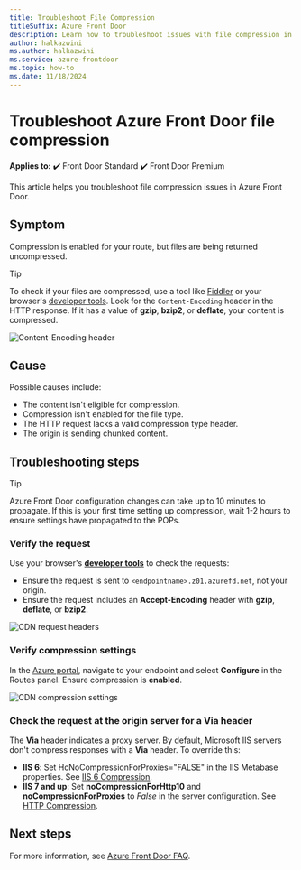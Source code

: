 ```yaml
---
title: Troubleshoot File Compression
titleSuffix: Azure Front Door
description: Learn how to troubleshoot issues with file compression in Azure Front Door. This article covers several possible causes.
author: halkazwini
ms.author: halkazwini
ms.service: azure-frontdoor
ms.topic: how-to
ms.date: 11/18/2024
---
```


# Troubleshoot Azure Front Door file compression

**Applies to:** :heavy_check_mark: Front Door Standard :heavy_check_mark: Front Door Premium

This article helps you troubleshoot file compression issues in Azure Front Door.

## Symptom

Compression is enabled for your route, but files are being returned uncompressed.

> [!TIP]
> To check if your files are compressed, use a tool like [Fiddler](https://www.telerik.com/fiddler) or your browser's [developer tools](/microsoft-edge/devtools-guide-chromium/overview). Look for the `Content-Encoding` header in the HTTP response. If it has a value of **gzip**, **bzip2**, or **deflate**, your content is compressed.
> 
> ![Content-Encoding header](../media/troubleshoot-compression/content-header.png)

## Cause

Possible causes include:

* The content isn't eligible for compression.
* Compression isn't enabled for the file type.
* The HTTP request lacks a valid compression type header.
* The origin is sending chunked content.

## Troubleshooting steps

> [!TIP]
> Azure Front Door configuration changes can take up to 10 minutes to propagate. If this is your first time setting up compression, wait 1-2 hours to ensure settings have propagated to the POPs.

### Verify the request

Use your browser's **[developer tools](/microsoft-edge/devtools-guide-chromium/overview)** to check the requests:

* Ensure the request is sent to `<endpointname>.z01.azurefd.net`, not your origin.
* Ensure the request includes an **Accept-Encoding** header with **gzip**, **deflate**, or **bzip2**.

![CDN request headers](../media/troubleshoot-compression/request-headers.png)

### Verify compression settings

In the [Azure portal](https://portal.azure.com), navigate to your endpoint and select **Configure** in the Routes panel. Ensure compression is **enabled**.

![CDN compression settings](../media/troubleshoot-compression/compression-settings.png)

### Check the request at the origin server for a **Via** header

The **Via** header indicates a proxy server. By default, Microsoft IIS servers don't compress responses with a **Via** header. To override this:

* **IIS 6**: Set HcNoCompressionForProxies="FALSE" in the IIS Metabase properties. See [IIS 6 Compression](/previous-versions/iis/6.0-sdk/ms525390(v=vs.90)).
* **IIS 7 and up**: Set **noCompressionForHttp10** and **noCompressionForProxies** to *False* in the server configuration. See [HTTP Compression](https://www.iis.net/configreference/system.webserver/httpcompression).

## Next steps

For more information, see [Azure Front Door FAQ](../front-door-faq.yml).
